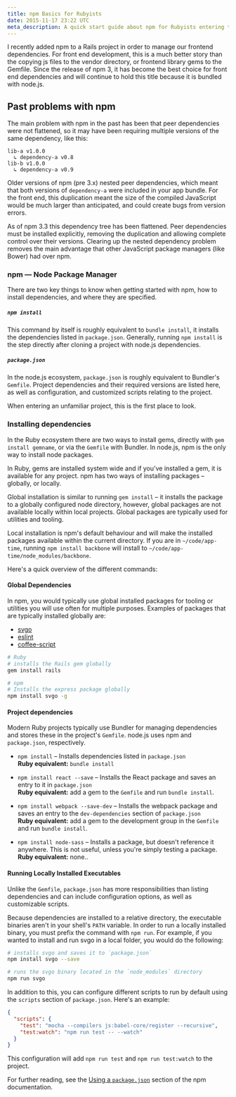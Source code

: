 ```yaml
---
title: npm Basics for Rubyists
date: 2015-11-17 23:22 UTC
meta_description: A quick start guide about npm for Rubyists entering the node.js ecosystem. Compare Ruby gems and bundler to their node.js and npm equivalents.
---
```


I recently added npm to a Rails project in order to manage our frontend
dependencies. For front end development, this is a much better story than the
copying js files to the vendor directory, or frontend library gems to the
Gemfile. Since the release of npm 3, it has become the best choice for front end
dependencies and will continue to hold this title because it is bundled with
node.js.

## Past problems with npm
The main problem with npm in the past has been that peer dependencies were not
flattened, so it may have been requiring multiple versions of the same
dependency, like this:

```
lib-a v1.0.0
  ↳ dependency-a v0.8
lib-b v1.0.0
  ↳ dependency-a v0.9
```

Older versions of npm (pre 3.x) nested peer dependencies, which meant that both
 versions of `dependency-a` were included in your app bundle. For the front end,
this duplication meant the size of the compiled JavaScript would be much larger
than anticipated, and could create bugs from version errors.

As of npm 3.3 this dependency tree has been flattened. Peer dependencies must be
installed explicitly, removing the duplication and allowing complete control
over their versions. Clearing up the nested dependency problem removes the main
advantage that other JavaScript package managers (like Bower) had over npm.

### npm — Node Package Manager

There are two key things to know when getting started with npm, how to install
dependencies, and where they are specified.

##### `npm install`

This command by itself is roughly equivalent to `bundle install`, it installs
the dependencies listed in `package.json`. Generally, running `npm install` is
the step directly after cloning a project with node.js dependencies.

##### `package.json`

In the node.js ecosystem, `package.json` is roughly equivalent to Bundler's
`Gemfile`. Project dependencies and their required versions are listed here, as
well as configuration, and customized scripts relating to the project.

When entering an unfamiliar project, this is the first place to look.

### Installing dependencies

In the Ruby ecosystem there are two ways to install gems, directly with `gem
install gemname`, or via the `Gemfile` with Bundler. In node.js, npm is the only
way to install node packages.


In Ruby, gems are installed system wide and if you've installed a gem, it is
available for any project. npm has two ways of installing packages – globally,
or locally.

Global installation is similar to running `gem install` – it
installs the package to a globally configured node directory, however, global
packages are not available locally within local projects. Global packages are
typically used for utilities and tooling.

Local installation is npm's default behaviour and will make the installed
packages available within the current directory. If you are in
`~/code/app-time`, running `npm install backbone` will install to
`~/code/app-time/node_modules/backbone`.

Here's a quick overview of the different commands:

#### Global Dependencies
In npm, you would typically use global installed packages for tooling or
utilities you will use often for multiple purposes. Examples of packages that
are typically installed globally are:

- [svgo][svgo-link]
- [eslint][eslint-link]
- [coffee-script][cs-link]

```sh
# Ruby
# installs the Rails gem globally
gem install rails

# npm
# Installs the express package globally
npm install svgo -g
```

#### Project dependencies

Modern Ruby projects typically use Bundler for managing dependencies and stores
these in the project's `Gemfile`. node.js uses npm and `package.json`,
respectively.

- `npm install` – Installs dependencies listed in `package.json`<br>
  **Ruby equivalent:** `bundle install`<br>

- `npm install react --save` – Installs the React package and saves an entry to
  it in `package.json`<br>
  **Ruby equivalent:** add a gem to the `Gemfile` and run `bundle install`.

- `npm install webpack --save-dev` – Installs the webpack package and saves an
  entry to the `dev-dependencies` section of `package.json`<br>
  **Ruby equivalent:** add a gem to the development group in the `Gemfile` and
  run `bundle install`.

- `npm install node-sass` – Installs a package, but doesn't reference it
  anywhere. This is not useful, unless you're simply testing a package.<br>
  **Ruby equivalent:** none..

#### Running Locally Installed Executables

Unlike the `Gemfile`, `package.json` has more responsibilities than listing
dependencies and can include configuration options, as well as customizable
scripts.

Because dependencies are installed to a relative directory,
the executable binaries aren't in your shell's `PATH` variable. In order to run
a locally installed binary, you must prefix the command with `npm run`. For
example, if you wanted to install and run svgo in a local folder, you would do
the following:

```sh
# installs svgo and saves it to `package.json`
npm install svgo --save

# runs the svgo binary located in the `node_modules` directory
npm run svgo
```

In addition to this, you can configure different scripts to run by default using
the `scripts` section of `package.json`. Here's an example:

```json
{
  "scripts": {
    "test": "mocha --compilers js:babel-core/register --recursive",
    "test:watch": "npm run test -- --watch"
  }
}
```

This configuration will add `npm run test` and `npm run test:watch` to the
project.

For further reading, see the [Using a `package.json`][package-docs] section of
the npm documentation.

[svgo-link]: https://github.com/svg/svgo
[eslint-link]: http://eslint.org
[cs-link]: http://coffeescript.org
[node-sass-link]: https://github.com/sass/node-sass
[package-docs]: https://docs.npmjs.com/getting-started/using-a-package.json
